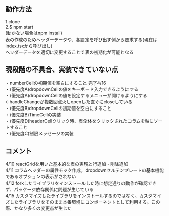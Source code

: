 ## 動作方法  
1.clone  
2.$ npm start  
(動かない場合はnpm install)  
表の作成のためヘッダーデータや、各設定を呼び出す側から要求する(現在はindex.tsxから呼び出し)  
ヘッダーデータを適切に変更することで表の初期化が可能となる

## 現段階の不具合、実装できていない点  
・numberCellの初期値を空白にすること  完了4/16  
・(優先度A)dropdownCellの値をキーボード入力できるようにする  
・(優先度A)dropdownCellの値を設定するメニューが開けるようにする←handleChangeが複数回点火しopenした直ぐにcloseしている  
・(優先度B)dropdownCellの初期値を空白にすること  
・(優先度B)TimeCellの実装  
・(優先度D)headerCellクリック時、表全体をクリックされたコラムを軸にソートすること  
・(優先度C)制限メッセージの実装

## コメント  
4/10 reactGridを用いた基本的な表の実現と行追加・削除追加  
4/11 コラムヘッダーの属性モック作成。dropdownセルテンプレートの基本機能であるオプションの表示がされない  
4/12 forkしたライブラリをインストールした時に想定通りの動作が確認できず、パッケージ依存関係に問題が生じている  
4/15 カスタマイズしたライブラリをインストールするのではなく、カスタマイズしたライブラリをそのまま本番環境にコンポーネントとして利用する。この際、かなり多くの変更点が生じた
